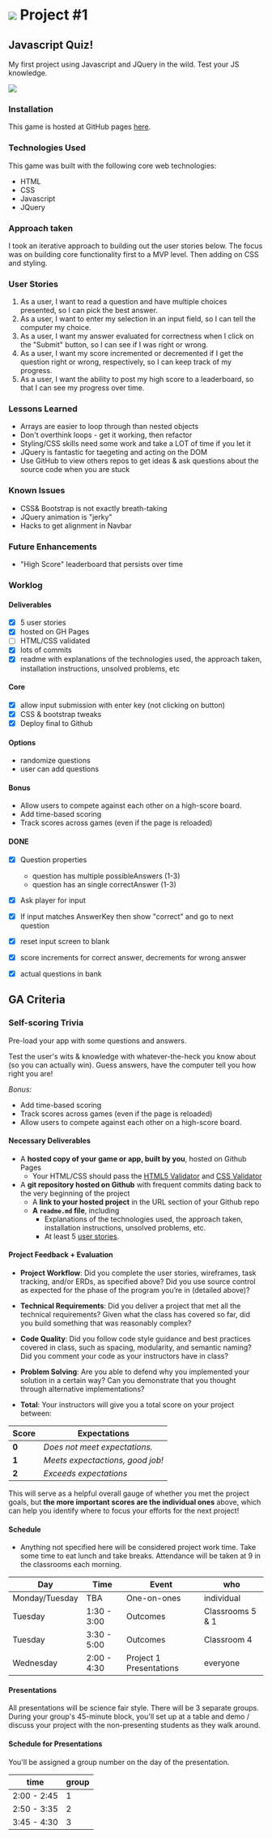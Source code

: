 # ![](https://ga-dash.s3.amazonaws.com/production/assets/logo-9f88ae6c9c3871690e33280fcf557f33.png) Project #1

## Javascript Quiz!
My first project using Javascript and JQuery in the wild. Test your JS knowledge.

![](http://s.quickmeme.com/img/e5/e53c5e7aa3e4501bebc759246611fdf3b04f6af42c84451fa790787a9f99efc7.jpg)

### Installation
This game is hosted at GitHub pages [here](http://www.verticalupdesign.com/wdi-project1/).

### Technologies Used
This game was built with the following core web technologies:
- HTML
- CSS
- Javascript
- JQuery

### Approach taken
I took an iterative approach to building out the user stories below. The focus was on building core functionality first to a MVP level. Then adding on CSS and styling.

### User Stories
1. As a user, I want to read a question and have multiple choices presented, so I can pick the best answer.
2. As a user, I want to enter my selection in an input field, so I can tell the computer my choice.
3. As a user, I want my answer evaluated for correctness when I click on the "Submit" button, so I can see if I was right or wrong.
4. As a user, I want my score incremented or decremented if I get the question right or wrong, respectively, so I can keep track of my progress.
5. As a user, I want the ability to post my high score to a leaderboard, so that I can see my progress over time.

### Lessons Learned
- Arrays are easier to loop through than nested objects
- Don't overthink loops - get it working, then refactor
- Styling/CSS skills need some work and take a LOT of time if you let it
- JQuery is fantastic for taegeting and acting on the DOM
- Use GitHub to view others repos to get ideas & ask questions about the source code when you are stuck

### Known Issues
- CSS& Bootstrap is not exactly breath-taking
- JQuery animation is "jerky"
- Hacks to get alignment in Navbar

### Future Enhancements
- "High Score" leaderboard that persists over time

### Worklog
#### Deliverables
- [x] 5 user stories  
- [x] hosted on GH Pages  
- [ ] HTML/CSS validated  
- [x] lots of commits  
- [x] readme with explanations of the technologies used, the approach taken, installation instructions, unsolved problems, etc  

#### Core
- [x] allow input submission with enter key (not clicking on button)
- [x] CSS & bootstrap tweaks
- [x] Deploy final to Github

#### Options
- randomize questions
- user can add questions

#### Bonus
  * Allow users to compete against each other on a high-score board.
  * Add time-based scoring
  * Track scores across games (even if the page is reloaded)

#### DONE
- [x] Question properties
  - question has multiple possibleAnswers (1-3)
  - question has an single correctAnswer (1-3)  
- [x] Ask player for input  
- [x] If input matches AnswerKey then show "correct" and go to next question
- [x] reset input screen to blank
- [x] score increments for correct answer, decrements for wrong answer
- [x] actual questions in bank


## GA Criteria

### Self-scoring Trivia
Pre-load your app with some questions and answers.

Test the user's wits & knowledge with whatever-the-heck you know about (so you can actually win). Guess answers, have the computer tell you how
right you are!

*Bonus:*
  * Add time-based scoring
  * Track scores across games (even if the page is reloaded)
  * Allow users to compete against each other on a high-score board.

#### Necessary Deliverables

  * A **hosted copy of your game or app, built by you**, hosted on Github Pages
    * Your HTML/CSS should pass the [HTML5 Validator](https://html5.validator.nu) and [CSS Validator](https://jigsaw.w3.org/css-validator/)
  * A **git repository hosted on Github** with frequent commits dating back to the very beginning of the project
    * A **link to your hosted project** in the URL section of your Github repo
    * **A ``readme.md`` file**, including
      * Explanations of the technologies used, the approach taken, installation instructions, unsolved problems, etc.
      * At least 5 [user stories](https://github.com/ga-dc/curriculum/tree/master/02-intermediate-front-end/process-stories-wireframes).


#### Project Feedback + Evaluation

* __Project Workflow__: Did you complete the user stories, wireframes, task tracking, and/or ERDs, as specified above? Did you use source control as expected for the phase of the program you’re in (detailed above)?

* __Technical Requirements__: Did you deliver a project that met all the technical requirements? Given what the class has covered so far, did you build something that was reasonably complex?

* __Code Quality__: Did you follow code style guidance and best practices covered in class, such as spacing, modularity, and semantic naming? Did you comment your code as your instructors have in class?

* __Problem Solving__: Are you able to defend why you implemented your solution in a certain way? Can you demonstrate that you thought through alternative implementations?

* __Total__: Your instructors will give you a total score on your project between:

Score | Expectations
----- | ------------
**0** | _Does not meet expectations._
**1** | _Meets expectactions, good job!_
**2** | _Exceeds expectations_

This will serve as a helpful overall gauge of whether you met the project goals, but __the more important scores are the individual ones__ above, which can help you identify where to focus your efforts for the next project!

#### Schedule
- Anything not specified here will be considered project work time. Take some time to eat lunch and take breaks. Attendance will be taken at 9 in the classrooms each morning.

Day | Time | Event | who
----- | ------------ | ----- | -----
Monday/Tuesday | TBA | One-on-ones | individual
Tuesday | 1:30 - 3:00 | Outcomes | Classrooms 5 & 1
Tuesday | 3:30 - 5:00 | Outcomes | Classroom 4
Wednesday | 2:00 - 4:30 | Project 1 Presentations | everyone

#### Presentations

All presentations will be science fair style. There will be 3 separate groups. During your group's 45-minute block, you'll set up at a table and demo / discuss your project with the non-presenting students as they walk around.

#### Schedule for Presentations
You'll be assigned a group number on the day of the presentation.

time|group
----- |-----
2:00 - 2:45 | 1
2:50 - 3:35| 2
3:45 - 4:30| 3
